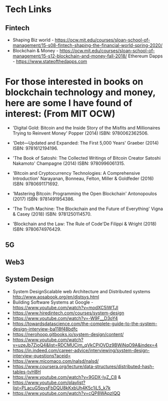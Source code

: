 # Tech Links


## Fintech
- Shaping Biz world - https://ocw.mit.edu/courses/sloan-school-of-management/15-s08-fintech-shaping-the-financial-world-spring-2020/
- Blockchain & Money - https://ocw.mit.edu/courses/sloan-school-of-management/15-s12-blockchain-and-money-fall-2018/
Ethereum Dapps - https://www.stateofthedapps.com


# For those interested in books on blockchain technology and money, here are some I have found of interest: (From MIT OCW)

 - 'Digital Gold: Bitcoin and the Inside Story of the Misfits and Millionaires Trying to Reinvent Money' Popper (2014) ISBN: 9780062362506.

 - 'Debt—Updated and Expanded: The First 5,000 Years' Graeber (2014) ISBN: 9781612194196.

 - 'The Book of Satoshi: The Collected Writings of Bitcoin Creator Satoshi Nakamoto' Champagne (2014) ISBN: 9780996061315.

 - 'Bitcoin and Cryptocurrency Technologies: A Comprehensive Introduction' Narayanan, Bonneau, Felton, Miller & Goldfeder (2016) ISBN: 9780691171692.

 - 'Mastering Bitcoin: Programming the Open Blockchain' Antonopoulos (2017) ISBN: 9781491954386.

 - 'The Truth Machine: The Blockchain and the Future of Everything' Vigna & Casey (2018) ISBN: 9781250114570.

 - 'Blockchain and the Law: The Rule of Code'De Filippi & Wright (2018) ISBN: 9780674976429.

## 5G



## Web3


## System Design
- System DesignScalable web Architecture and Distributed systems http://www.aosabook.org/en/distsys.html
- Building Software Systems at Google - https://www.youtube.com/watch?v=modXC5IWTJI
- https://www.hiredintech.com/courses/system-design
- https://www.youtube.com/watch?v=-W9F__D3oY4
- https://towardsdatascience.com/the-complete-guide-to-the-system-design-interview-ba118f48bdfc
- https://nerohoop.gitbooks.io/system-design/content/
- https://www.youtube.com/watch?v=uzeJb7ZjoQ4&list=RDCMUCjm_qVkCPjOVDz9BWjNqO9A&index=4
- https://in.indeed.com/career-advice/interviewing/system-design-interview-questions?aceid=
- https://www.micomaco.com/nalsd/nalsd/
- https://www.coursera.org/lecture/data-structures/distributed-hash-tables-tvH8H
- https://www.youtube.com/watch?v=9GDX-IyZ_C8 & 
- https://www.youtube.com/playlist?list=PLacuG5pysFbDQU8kKxbUh4K5c1iL5_k7k
- https://www.youtube.com/watch?v=cQP8WApzIQQ








